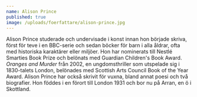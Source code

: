 ```yaml
---
name: Alison Prince
published: true
image: /uploads/foerfattare/alison-prince.jpg
---
```

Alison Prince studerade och undervisade i konst innan hon började skriva, först för teve i en BBC-serie och sedan böcker för barn i alla åldrar, ofta med historiska karaktärer eller miljöer. Hon har nominerats till Nestlé Smarties Book Prize och belönats med Guardian Children's Book Award. _Oranges and Murder_ från 2002, en ungdomsthriller som utspelade sig i 1830-talets London, belönades med Scottish Arts Council Book of the Year Award. Alison Prince har också skrivit för vuxna, bland annat poesi och två biografier. Hon föddes i en förort till London 1931 och bor nu på Arran, en ö i Skottland.
